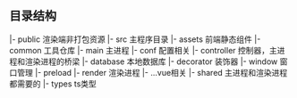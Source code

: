 
## 目录结构

|- public 渲染端非打包资源
|- src 主程序目录
    |- assets 前端静态组件 
    |- common 工具仓库
    |- main 主进程
        |- conf 配置相关
        |- controller 控制器，主进程和渲染进程的桥梁 
        |- database 本地数据库
        |- decorator 装饰器
        |- window 窗口管理
    |- preload
    |- render 渲染进程
        |- ...vue相关
    |- shared 主进程和渲染进程都需要的
    |- types ts类型
